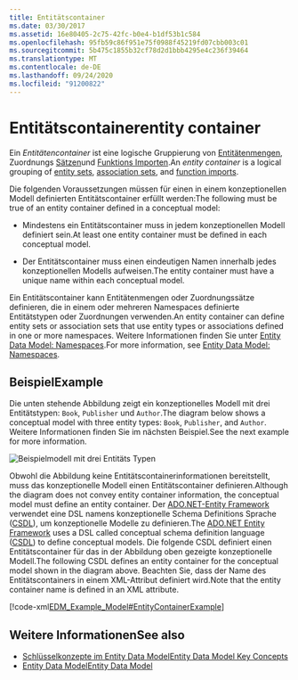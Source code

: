 ```yaml
---
title: Entitätscontainer
ms.date: 03/30/2017
ms.assetid: 16e80405-2c75-42fc-b0e4-b1df53b1c584
ms.openlocfilehash: 95fb59c86f951e75f0988f45219fd07cbb003c01
ms.sourcegitcommit: 5b475c1855b32cf78d2d1bbb4295e4c236f39464
ms.translationtype: MT
ms.contentlocale: de-DE
ms.lasthandoff: 09/24/2020
ms.locfileid: "91200822"
---
```

# <a name="entity-container"></a><span data-ttu-id="49495-102">Entitätscontainer</span><span class="sxs-lookup"><span data-stu-id="49495-102">entity container</span></span>

<span data-ttu-id="49495-103">Ein *Entitätencontainer* ist eine logische Gruppierung von [Entitätenmengen](entity-set.md), Zuordnungs [Sätzen](association-set.md)und [Funktions Importen](model-declared-function.md).</span><span class="sxs-lookup"><span data-stu-id="49495-103">An *entity container* is a logical grouping of [entity sets](entity-set.md), [association sets](association-set.md), and [function imports](model-declared-function.md).</span></span>  
  
 <span data-ttu-id="49495-104">Die folgenden Voraussetzungen müssen für einen in einem konzeptionellen Modell definierten Entitätscontainer erfüllt werden:</span><span class="sxs-lookup"><span data-stu-id="49495-104">The following must be true of an entity container defined in a conceptual model:</span></span>  
  
- <span data-ttu-id="49495-105">Mindestens ein Entitätscontainer muss in jedem konzeptionellen Modell definiert sein.</span><span class="sxs-lookup"><span data-stu-id="49495-105">At least one entity container must be defined in each conceptual model.</span></span>  
  
- <span data-ttu-id="49495-106">Der Entitätscontainer muss einen eindeutigen Namen innerhalb jedes konzeptionellen Modells aufweisen.</span><span class="sxs-lookup"><span data-stu-id="49495-106">The entity container must have a unique name within each conceptual model.</span></span>  
  
 <span data-ttu-id="49495-107">Ein Entitätscontainer kann Entitätenmengen oder Zuordnungssätze definieren, die in einem oder mehreren Namespaces definierte Entitätstypen oder Zuordnungen verwenden.</span><span class="sxs-lookup"><span data-stu-id="49495-107">An entity container can define entity sets or association sets that use entity types or associations defined in one or more namespaces.</span></span> <span data-ttu-id="49495-108">Weitere Informationen finden Sie unter [Entity Data Model: Namespaces](entity-data-model-namespaces.md).</span><span class="sxs-lookup"><span data-stu-id="49495-108">For more information, see [Entity Data Model: Namespaces](entity-data-model-namespaces.md).</span></span>  
  
## <a name="example"></a><span data-ttu-id="49495-109">Beispiel</span><span class="sxs-lookup"><span data-stu-id="49495-109">Example</span></span>  

 <span data-ttu-id="49495-110">Die unten stehende Abbildung zeigt ein konzeptionelles Modell mit drei Entitätstypen: `Book`, `Publisher` und `Author`.</span><span class="sxs-lookup"><span data-stu-id="49495-110">The diagram below shows a conceptual model with three entity types: `Book`, `Publisher`, and `Author`.</span></span>  <span data-ttu-id="49495-111">Weitere Informationen finden Sie im nächsten Beispiel.</span><span class="sxs-lookup"><span data-stu-id="49495-111">See the next example for more information.</span></span>  
  
 ![Beispielmodell mit drei Entitäts Typen](./media/entity-container/example-model-three-entity-types.gif)  
  
 <span data-ttu-id="49495-113">Obwohl die Abbildung keine Entitätscontainerinformationen bereitstellt, muss das konzeptionelle Modell einen Entitätscontainer definieren.</span><span class="sxs-lookup"><span data-stu-id="49495-113">Although the diagram does not convey entity container information, the conceptual model must define an entity container.</span></span> <span data-ttu-id="49495-114">Der [ADO.NET-Entity Framework](./ef/index.md) verwendet eine DSL namens konzeptionelle Schema Definitions Sprache ([CSDL](/ef/ef6/modeling/designer/advanced/edmx/csdl-spec)), um konzeptionelle Modelle zu definieren.</span><span class="sxs-lookup"><span data-stu-id="49495-114">The [ADO.NET Entity Framework](./ef/index.md) uses a DSL called conceptual schema definition language ([CSDL](/ef/ef6/modeling/designer/advanced/edmx/csdl-spec)) to define conceptual models.</span></span> <span data-ttu-id="49495-115">Die folgende CSDL definiert einen Entitätscontainer für das in der Abbildung oben gezeigte konzeptionelle Modell.</span><span class="sxs-lookup"><span data-stu-id="49495-115">The following CSDL defines an entity container for the conceptual model shown in the diagram above.</span></span> <span data-ttu-id="49495-116">Beachten Sie, dass der Name des Entitätscontainers in einem XML-Attribut definiert wird.</span><span class="sxs-lookup"><span data-stu-id="49495-116">Note that the entity container name is defined in an XML attribute.</span></span>  
  
 [!code-xml[EDM_Example_Model#EntityContainerExample](../../../../samples/snippets/xml/VS_Snippets_Data/edm_example_model/xml/books.edmx#entitycontainerexample)]  
  
## <a name="see-also"></a><span data-ttu-id="49495-117">Weitere Informationen</span><span class="sxs-lookup"><span data-stu-id="49495-117">See also</span></span>

- [<span data-ttu-id="49495-118">Schlüsselkonzepte im Entity Data Model</span><span class="sxs-lookup"><span data-stu-id="49495-118">Entity Data Model Key Concepts</span></span>](entity-data-model-key-concepts.md)
- [<span data-ttu-id="49495-119">Entity Data Model</span><span class="sxs-lookup"><span data-stu-id="49495-119">Entity Data Model</span></span>](entity-data-model.md)
